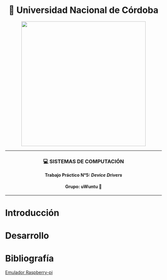 <h1 align="center">📘 Universidad Nacional de Córdoba</h1>

<p align="center">
  <img src="https://cybersecurityhub.cordoba.gob.ar/wp-content/uploads/2022/02/FCEFyN-Duotono_tagline-Javier-Jorge.png" width="400"/>
</p>

---

<h3 align="center">💻 SISTEMAS DE COMPUTACIÓN</h3>
<h4 align="center">Trabajo Práctico N°5: <em>Device Drivers</em></h4>
<h4 align="center">Grupo: <strong>uWuntu</strong> 🚀</h4>

---

# Introducción

# Desarrollo

# Bibliografía

 [Emulador Raspberry-pi](https://pypi.org/project/qemu-rpi-gpio/?authuser=1)
